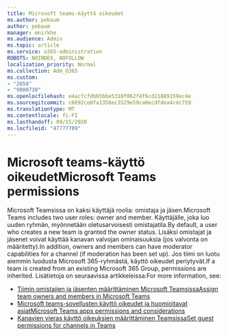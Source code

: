 ```yaml
---
title: Microsoft teams-käyttö oikeudet
ms.author: pebaum
author: pebaum
manager: mnirkhe
ms.audience: Admin
ms.topic: article
ms.service: o365-administration
ROBOTS: NOINDEX, NOFOLLOW
localization_priority: Normal
ms.collection: Adm_O365
ms.custom:
- "2658"
- "9000730"
ms.openlocfilehash: e4acfcfdb65bbe5310f062f4f6cd21889159ec4e
ms.sourcegitcommit: c6692ce0fa1358ec3529e59ca0ecdfdea4cdc759
ms.translationtype: MT
ms.contentlocale: fi-FI
ms.lasthandoff: 09/15/2020
ms.locfileid: "47777709"
---
```

# <a name="microsoft-teams-permissions"></a><span data-ttu-id="6f2bf-102">Microsoft teams-käyttö oikeudet</span><span class="sxs-lookup"><span data-stu-id="6f2bf-102">Microsoft Teams permissions</span></span>

<span data-ttu-id="6f2bf-103">Microsoft Teamsissa on kaksi käyttäjä roolia: omistaja ja jäsen.</span><span class="sxs-lookup"><span data-stu-id="6f2bf-103">Microsoft Teams includes two user roles: owner and member.</span></span> <span data-ttu-id="6f2bf-104">Käyttäjälle, joka luo uuden ryhmän, myönnetään oletusarvoisesti omistajatila.</span><span class="sxs-lookup"><span data-stu-id="6f2bf-104">By default, a user who creates a new team is granted the owner status.</span></span> <span data-ttu-id="6f2bf-105">Lisäksi omistajat ja jäsenet voivat käyttää kanavan valvojan ominaisuuksia (jos valvonta on määritetty).</span><span class="sxs-lookup"><span data-stu-id="6f2bf-105">In addition, owners and members can have moderator capabilities for a channel (if moderation has been set up).</span></span> <span data-ttu-id="6f2bf-106">Jos tiimi on luotu aiemmin luodusta Microsoft 365-ryhmästä, käyttö oikeudet periytyvät.</span><span class="sxs-lookup"><span data-stu-id="6f2bf-106">If a team is created from an existing Microsoft 365 Group, permissions are inherited.</span></span> <span data-ttu-id="6f2bf-107">Lisätietoja on seuraavissa artikkeleissa:</span><span class="sxs-lookup"><span data-stu-id="6f2bf-107">For more information, see:</span></span>

- [<span data-ttu-id="6f2bf-108">Tiimin omistajien ja jäsenten määrittäminen Microsoft Teamsissa</span><span class="sxs-lookup"><span data-stu-id="6f2bf-108">Assign team owners and members in Microsoft Teams</span></span>](https://docs.microsoft.com/microsoftteams/assign-roles-permissions)
- [<span data-ttu-id="6f2bf-109">Microsoft teams-sovellusten käyttö oikeudet ja huomioitavat asiat</span><span class="sxs-lookup"><span data-stu-id="6f2bf-109">Microsoft Teams apps permissions and considerations</span></span>](https://docs.microsoft.com/microsoftteams/app-permissions)
- [<span data-ttu-id="6f2bf-110">Kanavien vieras käyttö oikeuksien määrittäminen Teamsissa</span><span class="sxs-lookup"><span data-stu-id="6f2bf-110">Set guest permissions for channels in Teams</span></span>](https://support.office.com/article/4756c468-2746-4bfd-a582-736d55fcc169)
